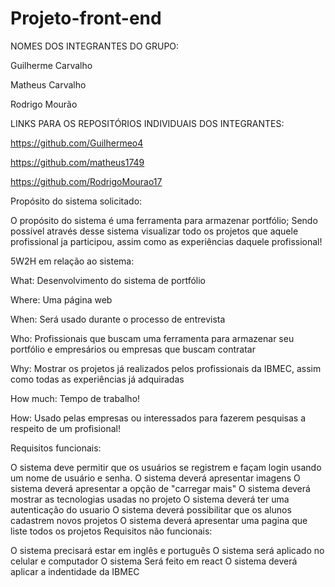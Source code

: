 # Projeto-front-end
NOMES DOS INTEGRANTES DO GRUPO:

Guilherme Carvalho

Matheus Carvalho

Rodrigo Mourão

LINKS PARA OS REPOSITÓRIOS INDIVIDUAIS DOS INTEGRANTES:

https://github.com/Guilhermeo4

https://github.com/matheus1749

https://github.com/RodrigoMourao17

Propósito do sistema solicitado:

O propósito do sistema é uma ferramenta para armazenar portfólio; Sendo possível através desse sistema visualizar todo os projetos que aquele profissional ja participou, assim como as experiências daquele profissional!

5W2H em relação ao sistema:

What: Desenvolvimento do sistema de portfólio

Where: Uma página web

When: Será usado durante o processo de entrevista

Who: Profissionais que buscam uma ferramenta para armazenar seu portfólio e empresários ou empresas que buscam contratar

Why: Mostrar os projetos já realizados pelos profissionais da IBMEC, assim como todas as experiências já adquiradas

How much: Tempo de trabalho!

How: Usado pelas empresas ou interessados para fazerem pesquisas a respeito de um profisional!

Requisitos funcionais:

O sistema deve permitir que os usuários se registrem e façam login usando um nome de usuário e senha.
O sistema deverá apresentar imagens
O sistema deverá apresentar a opção de "carregar mais"
O sistema deverá mostrar as tecnologias usadas no projeto
O sistema deverá ter uma autenticação do usuario
O sistema deverá possibilitar que os alunos cadastrem novos projetos
O sistema deverá apresentar uma pagina que liste todos os projetos
Requisitos não funcionais:

O sistema precisará estar em inglês e português
O sistema será aplicado no celular e computador
O sistema Será feito em react
O sistema deverá aplicar a indentidade da IBMEC
